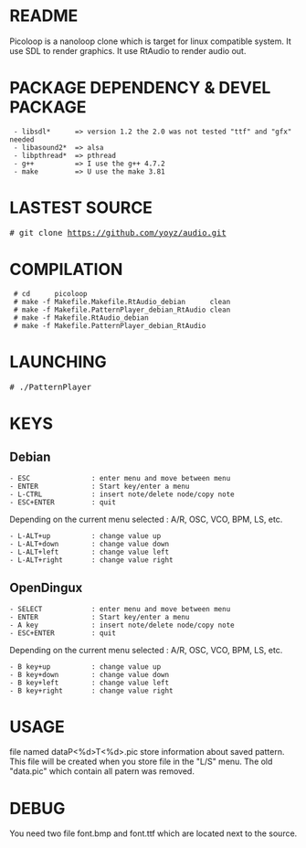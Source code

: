 # README

Picoloop is a nanoloop clone which is target for linux compatible system.
It use SDL     to render graphics.
It use RtAudio to render audio out.


# PACKAGE DEPENDENCY & DEVEL PACKAGE

     - libsdl*      => version 1.2 the 2.0 was not tested "ttf" and "gfx" needed
     - libasound2*  => alsa
     - libpthread*  => pthread
     - g++          => I use the g++ 4.7.2  
     - make         => U use the make 3.81


# LASTEST SOURCE

<tt> # git clone https://github.com/yoyz/audio.git </tt> </br>


# COMPILATION

     # cd      picoloop
     # make -f Makefile.Makefile.RtAudio_debian      clean
     # make -f Makefile.PatternPlayer_debian_RtAudio clean
     # make -f Makefile.RtAudio_debian
     # make -f Makefile.PatternPlayer_debian_RtAudio

# LAUNCHING

<tt> # ./PatternPlayer				</tt> <br>



# KEYS

## Debian

    - ESC               : enter menu and move between menu
    - ENTER             : Start key/enter a menu
    - L-CTRL            : insert note/delete node/copy note
    - ESC+ENTER         : quit

Depending on the current menu selected : A/R, OSC, VCO, BPM, LS, etc.

    - L-ALT+up          : change value up
    - L-ALT+down        : change value down
    - L-ALT+left        : change value left
    - L-ALT+right       : change value right


## OpenDingux

    - SELECT            : enter menu and move between menu
    - ENTER             : Start key/enter a menu
    - A key             : insert note/delete node/copy note
    - ESC+ENTER         : quit

Depending on the current menu selected : A/R, OSC, VCO, BPM, LS, etc.

    - B key+up          : change value up
    - B key+down        : change value down
    - B key+left        : change value left 
    - B key+right       : change value right

# USAGE

file named dataP<%d>T<%d>.pic store information about saved pattern.
This file will be created when you store file in the "L/S" menu.
The old "data.pic" which contain all patern was removed.


# DEBUG

You need two file font.bmp and font.ttf which are located next to the source.


